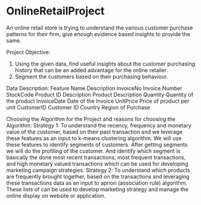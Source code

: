 # OnlineRetailProject
An online retail store is trying to understand the various customer purchase patterns for their firm, give enough evidence based insights to provide the same.

Project Objective:
1. Using the given data, find useful insights about the customer purchasing history that can be an added advantage for the online retailer.
2. Segment the customers based on their purchasing behaviour.

Data Description:
Feature Name       Description
InvoiceNo          Invoice Number
StockCode          Product ID
Description        Product Description
Quantity           Quantity of the product
InvoiceDate        Date of the Invoice
UnitPrice          Price of product per unit
CustomerID         Customer ID
Country            Region of Purchase

Choosing the Algorithm for the Project and reasons for choosing the Algorithm:
Strategy 1: To understand the recency, frequency and monetary value of the customer, based on their past transaction and we leverage these features as an input to k-means clustering algorithm. We will use these features to identify segments of customers.
After getting segments we will do the profiling of the customer. And identify which segment is basically the done most recent transactions, most frequent transactions, and high monetary valued transactions which can be used for developing marketing campaign strategies.
Strategy 2: To understand which products are frequently brought together, based on the transactions and leveraging these transactions data as an input to apriori (association rule) algorithm.
These lists of can be used to develop marketing strategy and manage the online display on website or application.

